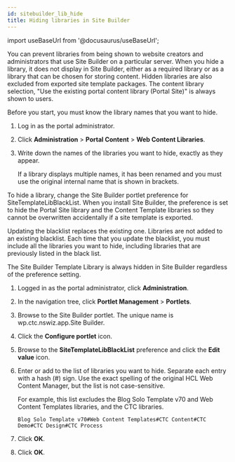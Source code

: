 ```yaml
---
id: sitebuilder_lib_hide
title: Hiding libraries in Site Builder
---
```

import useBaseUrl from '@docusaurus/useBaseUrl';



You can prevent libraries from being shown to website creators and administrators that use Site Builder on a particular server. When you hide a library, it does not display in Site Builder, either as a required library or as a library that can be chosen for storing content. Hidden libraries are also excluded from exported site template packages. The content library selection, "Use the existing portal content library \(Portal Site\)" is always shown to users.

Before you start, you must know the library names that you want to hide.

1.  Log in as the portal administrator.
2.  Click **Administration** \> **Portal Content** \> **Web Content Libraries**.
3.  Write down the names of the libraries you want to hide, exactly as they appear.

    If a library displays multiple names, it has been renamed and you must use the original internal name that is shown in brackets.


To hide a library, change the Site Builder portlet preference for SiteTemplateLibBlackList. When you install Site Builder, the preference is set to hide the Portal Site library and the Content Template libraries so they cannot be overwritten accidentally if a site template is exported.

Updating the blacklist replaces the existing one. Libraries are not added to an existing blacklist. Each time that you update the blacklist, you must include all the libraries you want to hide, including libraries that are previously listed in the black list.

The Site Builder Template Library is always hidden in Site Builder regardless of the preference setting.

1.  Logged in as the portal administrator, click **Administration**.

2.  In the navigation tree, click **Portlet Management** \> **Portlets**.

3.  Browse to the Site Builder portlet. The unique name is wp.ctc.nswiz.app.Site Builder.

4.  Click the **Configure portlet** icon.

5.  Browse to the **SiteTemplateLibBlackList** preference and click the **Edit value** icon.

6.  Enter or add to the list of libraries you want to hide. Separate each entry with a hash \(\#\) sign. Use the exact spelling of the original HCL Web Content Manager, but the list is not case-sensitive.

    For example, this list excludes the Blog Solo Template v70 and Web Content Templates libraries, and the CTC libraries.

    ```
    Blog Solo Template v70#Web Content Templates#CTC Content#CTC Demo#CTC Design#CTC Process
    ```

7.  Click **OK**.

8.  Click **OK**.


